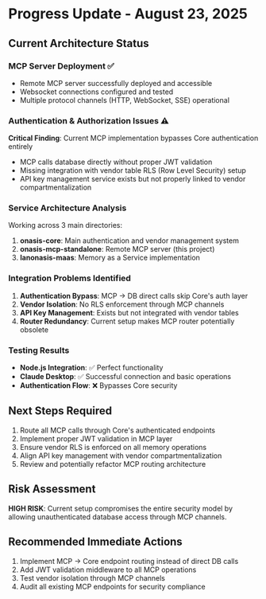 # Progress Update - August 23, 2025

## Current Architecture Status

### MCP Server Deployment ✅
- Remote MCP server successfully deployed and accessible
- Websocket connections configured and tested
- Multiple protocol channels (HTTP, WebSocket, SSE) operational

### Authentication & Authorization Issues ⚠️
**Critical Finding**: Current MCP implementation bypasses Core authentication entirely
- MCP calls database directly without proper JWT validation
- Missing integration with vendor table RLS (Row Level Security) setup
- API key management service exists but not properly linked to vendor compartmentalization

### Service Architecture Analysis
Working across 3 main directories:
1. **onasis-core**: Main authentication and vendor management system
2. **onasis-mcp-standalone**: Remote MCP server (this project)
3. **lanonasis-maas**: Memory as a Service implementation

### Integration Problems Identified
1. **Authentication Bypass**: MCP → DB direct calls skip Core's auth layer
2. **Vendor Isolation**: No RLS enforcement through MCP channels
3. **API Key Management**: Exists but not integrated with vendor tables
4. **Router Redundancy**: Current setup makes MCP router potentially obsolete

### Testing Results
- **Node.js Integration**: ✅ Perfect functionality
- **Claude Desktop**: ✅ Successful connection and basic operations
- **Authentication Flow**: ❌ Bypasses Core security

## Next Steps Required
1. Route all MCP calls through Core's authenticated endpoints
2. Implement proper JWT validation in MCP layer
3. Ensure vendor RLS is enforced on all memory operations
4. Align API key management with vendor compartmentalization
5. Review and potentially refactor MCP routing architecture

## Risk Assessment
**HIGH RISK**: Current setup compromises the entire security model by allowing unauthenticated database access through MCP channels.

## Recommended Immediate Actions
1. Implement MCP → Core endpoint routing instead of direct DB calls
2. Add JWT validation middleware to all MCP operations
3. Test vendor isolation through MCP channels
4. Audit all existing MCP endpoints for security compliance